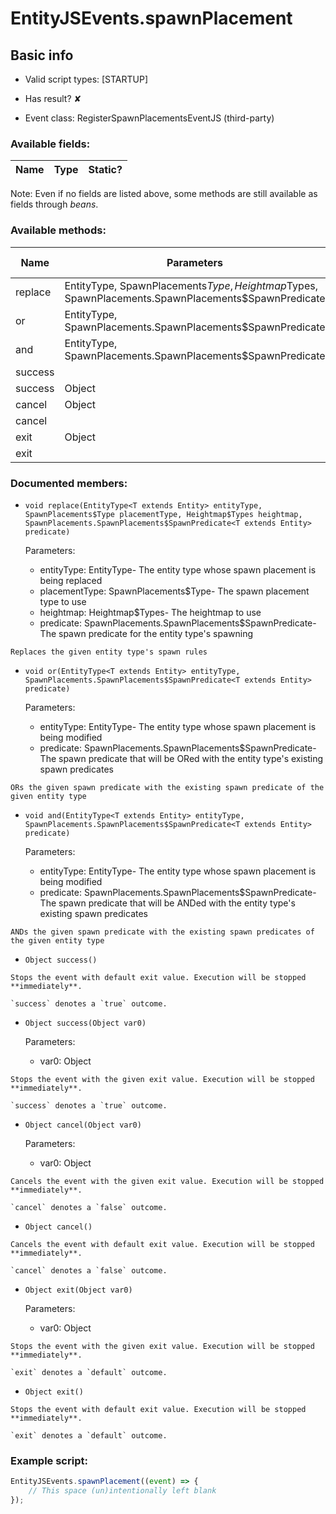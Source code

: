 # EntityJSEvents.spawnPlacement

## Basic info

- Valid script types: [STARTUP]

- Has result? ✘

- Event class: RegisterSpawnPlacementsEventJS (third-party)

### Available fields:

| Name | Type | Static? |
| ---- | ---- | ------- |

Note: Even if no fields are listed above, some methods are still available as fields through *beans*.

### Available methods:

| Name | Parameters | Return type | Static? |
| ---- | ---------- | ----------- | ------- |
| replace | EntityType<T extends Entity>, SpawnPlacements$Type, Heightmap$Types, SpawnPlacements.SpawnPlacements$SpawnPredicate<T extends Entity> |  | void | ✘ |
| or | EntityType<T extends Entity>, SpawnPlacements.SpawnPlacements$SpawnPredicate<T extends Entity> |  | void | ✘ |
| and | EntityType<T extends Entity>, SpawnPlacements.SpawnPlacements$SpawnPredicate<T extends Entity> |  | void | ✘ |
| success |  |  | Object | ✘ |
| success | Object |  | Object | ✘ |
| cancel | Object |  | Object | ✘ |
| cancel |  |  | Object | ✘ |
| exit | Object |  | Object | ✘ |
| exit |  |  | Object | ✘ |


### Documented members:

- `void replace(EntityType<T extends Entity> entityType, SpawnPlacements$Type placementType, Heightmap$Types heightmap, SpawnPlacements.SpawnPlacements$SpawnPredicate<T extends Entity> predicate)`

  Parameters:
  - entityType: EntityType<T extends Entity>- The entity type whose spawn placement is being replaced
  - placementType: SpawnPlacements$Type- The spawn placement type to use
  - heightmap: Heightmap$Types- The heightmap to use
  - predicate: SpawnPlacements.SpawnPlacements$SpawnPredicate<T extends Entity>- The spawn predicate for the entity type's spawning

```
Replaces the given entity type's spawn rules
```

- `void or(EntityType<T extends Entity> entityType, SpawnPlacements.SpawnPlacements$SpawnPredicate<T extends Entity> predicate)`

  Parameters:
  - entityType: EntityType<T extends Entity>- The entity type whose spawn placement is being modified
  - predicate: SpawnPlacements.SpawnPlacements$SpawnPredicate<T extends Entity>- The spawn predicate that will be ORed with the entity type's existing spawn predicates

```
ORs the given spawn predicate with the existing spawn predicate of the given entity type
```

- `void and(EntityType<T extends Entity> entityType, SpawnPlacements.SpawnPlacements$SpawnPredicate<T extends Entity> predicate)`

  Parameters:
  - entityType: EntityType<T extends Entity>- The entity type whose spawn placement is being modified
  - predicate: SpawnPlacements.SpawnPlacements$SpawnPredicate<T extends Entity>- The spawn predicate that will be ANDed with the entity type's existing spawn predicates

```
ANDs the given spawn predicate with the existing spawn predicates of the given entity type
```

- `Object success()`
```
Stops the event with default exit value. Execution will be stopped **immediately**.

`success` denotes a `true` outcome.
```

- `Object success(Object var0)`

  Parameters:
  - var0: Object

```
Stops the event with the given exit value. Execution will be stopped **immediately**.

`success` denotes a `true` outcome.
```

- `Object cancel(Object var0)`

  Parameters:
  - var0: Object

```
Cancels the event with the given exit value. Execution will be stopped **immediately**.

`cancel` denotes a `false` outcome.
```

- `Object cancel()`
```
Cancels the event with default exit value. Execution will be stopped **immediately**.

`cancel` denotes a `false` outcome.
```

- `Object exit(Object var0)`

  Parameters:
  - var0: Object

```
Stops the event with the given exit value. Execution will be stopped **immediately**.

`exit` denotes a `default` outcome.
```

- `Object exit()`
```
Stops the event with default exit value. Execution will be stopped **immediately**.

`exit` denotes a `default` outcome.
```



### Example script:

```js
EntityJSEvents.spawnPlacement((event) => {
	// This space (un)intentionally left blank
});
```

